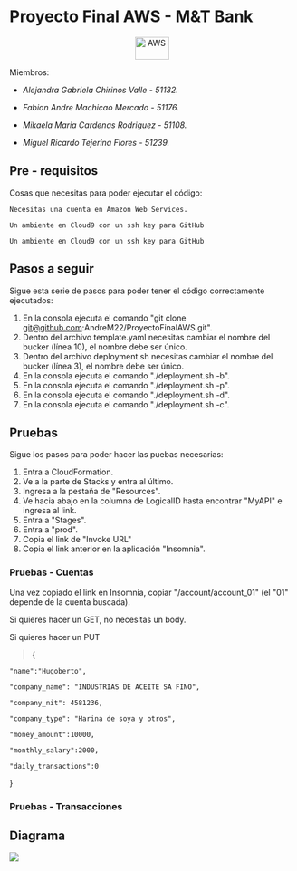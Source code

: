 # Proyecto Final AWS - M&T Bank
<p align="center">
  <img title="AWS" src="https://raw.githubusercontent.com/Thomas-George-T/Thomas-George-T/master/assets/aws.svg" width="60" height="40" />
</p>   

Miembros:

- _Alejandra Gabriela Chirinos Valle - 51132._

- _Fabian Andre Machicao Mercado - 51176._

- _Mikaela Maria Cardenas Rodriguez - 51108._

- _Miguel Ricardo Tejerina Flores - 51239._

## Pre - requisitos
Cosas que necesitas para poder ejecutar el código:
```
Necesitas una cuenta en Amazon Web Services.
```
```
Un ambiente en Cloud9 con un ssh key para GitHub
```
```
Un ambiente en Cloud9 con un ssh key para GitHub
```

## Pasos a seguir
Sigue esta serie de pasos para poder tener el código correctamente ejecutados:

1. En la consola ejecuta el comando "git clone git@github.com:AndreM22/ProyectoFinalAWS.git".
2. Dentro del archivo template.yaml necesitas cambiar el nombre del bucker (línea 10), el nombre debe ser único.
3. Dentro del archivo deployment.sh necesitas cambiar el nombre del bucker (línea 3), el nombre debe ser único.
4. En la consola ejecuta el comando "./deployment.sh -b".
5. En la consola ejecuta el comando "./deployment.sh -p".
6. En la consola ejecuta el comando "./deployment.sh -d".
7. En la consola ejecuta el comando "./deployment.sh -c".

## Pruebas
Sigue los pasos para poder hacer las puebas necesarias:

1. Entra a CloudFormation. 
2. Ve a la parte de Stacks y entra al último.
3. Ingresa a la pestaña de "Resources".
4. Ve hacia abajo en la columna de LogicalID hasta encontrar "MyAPI" e ingresa al link.
5. Entra a "Stages".
6. Entra a "prod".
7. Copia el link de "Invoke URL"
8. Copia el link anterior en la aplicación "Insomnia".

### Pruebas - Cuentas 

Una vez copiado el link en Insomnia, copiar "/account/account_01" (el "01" depende de la cuenta buscada).

Si quieres hacer un GET, no necesitas un body.

Si quieres hacer un PUT
>{

    "name":"Hugoberto",
    
    "company_name": "INDUSTRIAS DE ACEITE SA FINO",
    
    "company_nit": 4581236,
    
    "company_type": "Harina de soya y otros",
    
    "money_amount":10000,
    
    "monthly_salary":2000,
    
    "daily_transactions":0
    
}

### Pruebas - Transacciones 

## Diagrama

<img src="https://imgur.com/CrsbVk7">


